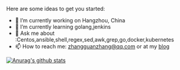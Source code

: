 Here are some ideas to get you started:

- 🔭 I’m currently working on Hangzhou, China
- 🌱 I’m currently learning golang,jenkins
- 💬 Ask me about :Centos,ansible,shell,regex,sed,awk,grep,go,docker,kubernetes
- 📫 How to reach me: zhangguanzhang@qq.com or at my [blog](https://zhangguanzhang.github.io)

[![Anurag's github stats](https://github-readme-stats.vercel.app/api?username=zhangguanzhang)](https://github.com/anuraghazra/github-readme-stats)
